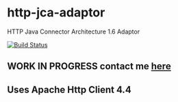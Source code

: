 # http-jca-adaptor
HTTP Java Connector Architecture 1.6 Adaptor

[![Build Status](https://jenkins-aussieollie.rhcloud.com:443/buildStatus/icon?job=http-jca-adaptor)](https://jenkins-aussieollie.rhcloud.com:443/job/http-jca-adaptor)

## WORK IN PROGRESS contact me [here](http://twitter.com/aussieollie)

## Uses Apache Http Client 4.4


